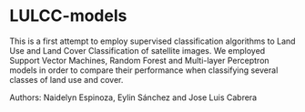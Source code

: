 # LULCC-models
This is a first attempt to employ supervised classification algorithms to Land Use and Land Cover Classification of satellite images. 
We employed Support Vector Machines, Random Forest and Multi-layer Perceptron models in order to compare their performance when classifying several classes of land
use and cover.

Authors: Naidelyn Espinoza, Eylin Sánchez and Jose Luis Cabrera
